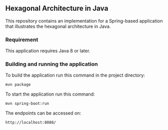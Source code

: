 ## Hexagonal Architecture in Java

This repository contains an implementation for a Spring-based application that illustrates the hexagonal architecture in Java.


### Requirement

This application requires Java 8 or later.

### Building and running the application

To build the application run this command in the project directory:
```
mvn package
```
To start the application run this command:
```
mvn spring-boot:run
```
The endpoints can be accessed on:
```
http://localhost:8080/
```
